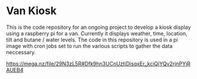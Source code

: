 # Van Kiosk
This is the code repository for an ongoing project to develop a kiosk display using a raspberry pi for a van. Currently it displays weather, time, location, tilt and butane / water levels. The code in this repository is used in a pi image with cron jobs set to run the various scripts to gather the data neccessary.

https://mega.nz/file/29N3zL5R#Dfk9hn3UCnUztjDisqxEr_kciQjYQv2rjnPYjRAUEB4
